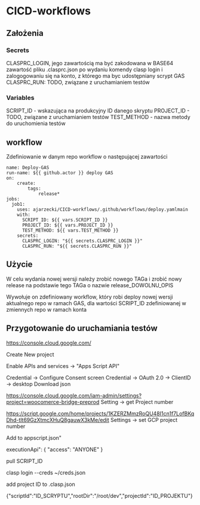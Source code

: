 # CICD-workflows

## Założenia

### Secrets
CLASPRC_LOGIN, jego zawartością ma być zakodowana w BASE64 zawartość pliku .clasprc.json po wydaniu komendy clasp login i zalogogowaniu się na konto, z którego ma byc udostępniany scrypt GAS
CLASPRC_RUN: TODO, związane z uruchamianiem testów

### Variables
SCRIPT_ID - wskazująca na produkcyjny ID danego skryptu 
PROJECT_ID - TODO, związane z uruchamianiem testów
TEST_METHOD - nazwa metody do uruchomienia testów


## workflow
Zdefiniowanie w danym repo workflow o następującej zawartości

    name: Deploy-GAS
    run-name: ${{ github.actor }} deploy GAS
    on: 
        create:
            tags:
                release*
    jobs:
      job1:
        uses: ajarzecki/CICD-workflows/.github/workflows/deploy.yamlmain
        with:
          SCRIPT_ID: ${{ vars.SCRIPT_ID }}
          PROJECT_ID: ${{ vars.PROJECT_ID }}
          TEST_METHOD: ${{ vars.TEST_METHOD }}
        secrets:
          CLASPRC_LOGIN: "${{ secrets.CLASPRC_LOGIN }}"
          CLASPRC_RUN: "${{ secrets.CLASPRC_RUN }}"

## Użycie
W celu wydania nowej wersji należy zrobić nowego TAGa i zrobić nowy release na podstawie tego TAGa o nazwie release_DOWOLNU_OPIS

Wywołuje on zdefiniowany workflow, który robi deploy nowej wersji aktualnego repo w ramach GAS, dla wartości SCRIPT_ID zdefiniowanej w zmiennych repo w ramach konta 


## Przygotowanie do uruchamiania testów

https://console.cloud.google.com/

Create New project

	
Enable APIs and services -> "Apps Script API"

Credential -> Configure Consent screen
Credential -> OAuth 2.0 -> ClientID -> desktop
Download json

https://console.cloud.google.com/iam-admin/settings?project=woocomerce-bridge-preprod
Setting -> get Project number

https://script.google.com/home/projects/1KZERZMmzRoQU48I1cn1f7LofBKqDhd-tlt69GzXtmcXHuQ8gauwX3kMe/edit
Settings -> set GCP project number 

Add to appscript.json"

executionApi": {
    "access": "ANYONE"
  }
  
 pull SCRIPT_ID
 
 clasp login --creds ~/creds.json
 
 add project ID to  .clasp.json
 
 {"scriptId":"ID_SCRYPTU","rootDir":"/root/dev","projectId":"ID_PROJEKTU"}
